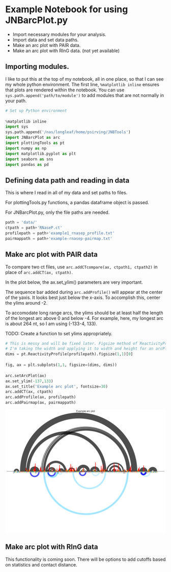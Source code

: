 
Example Notebook for using JNBarcPlot.py
========================================
* Import necessary modules for your analysis.
* Import data and set data paths.
* Make an arc plot with PAIR data.
* Make an arc plot with RInG data. (not yet available)


Importing modules.
------------------
I like to put this at the top of my notebook, all in one place, so that I can see my whole
python environment. The first line, `%matplotlib inline` ensures that plots are rendered
within the notebook. You can use `sys.path.append('path/to/module')` to add modules that are
not normally in your path.


```python
# Set up Python environment

%matplotlib inline
import sys
sys.path.append('/nas/longleaf/home/psirving/JNBTools')
import JNBarcPlot as arc
import plottingTools as pt
import numpy as np
import matplotlib.pyplot as plt
import seaborn as sns
import pandas as pd
```

Defining data path and reading in data
--------------------------------------
This is where I read in all of my data and set paths to files.

For plottingTools.py functions, a pandas dataframe object is passed.

For JNBarcPlot.py, only the file paths are needed.


```python
path = 'data/'
ctpath = path+'RNaseP.ct'
profilepath = path+'example1_rnasep_profile.txt'
pairmappath = path+'example-rnasep-pairmap.txt'
```

Make arc plot with PAIR data
----------------------------
To compare two ct files, use `arc.addCTcompare(ax, ctpath1, ctpath2)` in place of `arc.addCT(ax, ctpath)`.

In the plot below, the ax.set_ylim() parameters are very important.

The sequence bar added during `arc.addProfile()` will appear at the center of the yaxis. It looks best just below the x-axis.
To accomplish this, center the ylims around -2.

To accomodate long range arcs, the ylims should be at least half the length of the longest arc above 0 and below -4.
For example, here, my longest arc is about 264 nt, so I am using (-133-4, 133).

TODO: Create a function to set ylims appropriately.



```python
# This is messy and will be fixed later. Figsize method of ReactivityProfile returns appropriate dimensions for a skyline plot.
# I'm taking the width and applying it to width and height for an arcPlot
dims = pt.ReactivityProfile(profilepath).figsize(1,1)[0]

fig, ax = plt.subplots(1,1, figsize=(dims, dims))

arc.setArcPlot(ax)
ax.set_ylim(-137,133)
ax.set_title('Example arc plot', fontsize=30)
arc.addCT(ax, ctpath)
arc.addProfile(ax, profilepath)
arc.addPairmap(ax, pairmappath)
```


![svg](JNBarcPlot-example_files/JNBarcPlot-example_6_0.svg)


Make arc plot with RInG data
----------------------------
This functionality is coming soon. There will be options to add cutoffs based on statistics and contact distance.


```python

```
